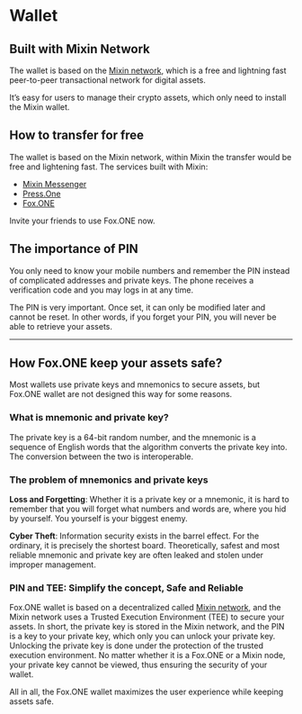 # Wallet

## Built with Mixin Network

The wallet is based on the [Mixin network](https://mixin.one), which is a free and lightning fast peer-to-peer transactional network for digital assets.

It’s easy for users to manage their crypto assets, which only need to install the Mixin wallet.


## How to transfer for free

The wallet is based on the Mixin network, within Mixin the transfer would be free and lightening fast. The services built with Mixin:

- [Mixin Messenger](https://mixin.one)
- [Press.One](https://press.one)
- [Fox.ONE](https://www.fox.one)

Invite your friends to use Fox.ONE now.

## The importance of PIN

You only need to know your mobile numbers and remember the PIN instead of complicated addresses and private keys. The phone receives a verification code and you may logs in at any time.

The PIN is very important. Once set, it can only be modified later and cannot be reset. In other words, if you forget your PIN, you will never be able to retrieve your assets.

---

## How Fox.ONE keep your assets safe?

Most wallets use private keys and mnemonics to secure assets, but Fox.ONE wallet are not designed this way for some reasons.

### What is mnemonic and private key?

The private key is a 64-bit random number, and the mnemonic is a sequence of English words that the algorithm converts the private key into. The conversion between the two is interoperable.

### The problem of mnemonics and private keys

**Loss and Forgetting**: Whether it is a private key or a mnemonic, it is hard to remember that you will forget what numbers and words are, where you hid by yourself. You yourself is your biggest enemy.

**Cyber Theft**: Information security exists in the barrel effect. For the ordinary, it is precisely the shortest board. Theoretically, safest and most reliable mnemonic and private key are often leaked and stolen under improper management.

### PIN and TEE: Simplify the concept, Safe and Reliable

Fox.ONE wallet is based on a decentralized called [Mixin network](https://mixin.one), and the Mixin network uses a Trusted Execution Environment (TEE) to secure your assets. In short, the private key is stored in the Mixin network, and the PIN is a key to your private key, which only you can unlock your private key. Unlocking the private key is done under the protection of the trusted execution environment. No matter whether it is a Fox.ONE or a Mixin node, your private key cannot be viewed, thus ensuring the security of your wallet.

All in all, the Fox.ONE wallet maximizes the user experience while keeping assets safe.